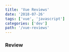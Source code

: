```yaml
---
title: 'Vue Reviews'
date: '2018-07-26'
tags: ['vue', 'javascript']
categories: ['dev']
path: '/vue-reviews'
---
```


### Review

